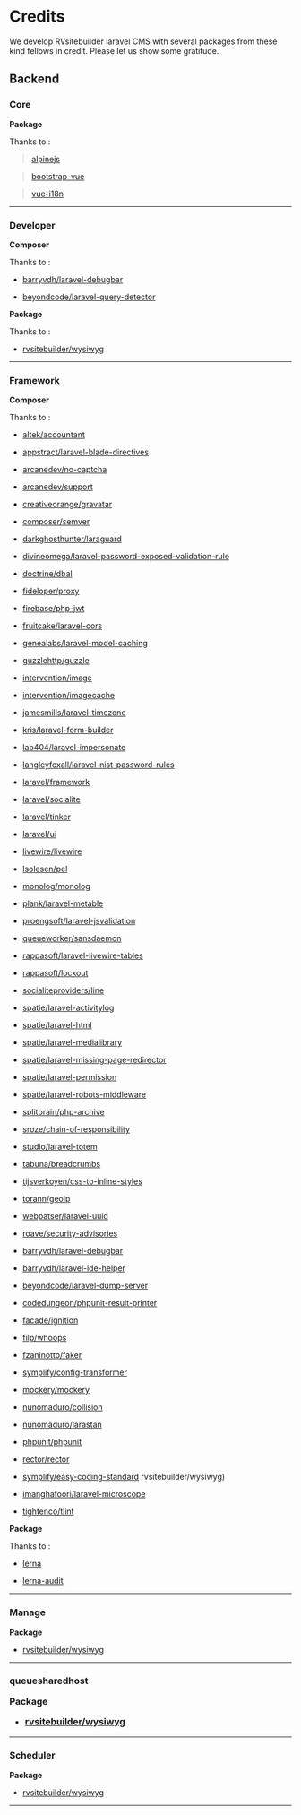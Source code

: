 <h1>Credits</h1>

We develop RVsitebuilder laravel CMS with several packages from these kind fellows in credit. Please let us show some gratitude.

<h2>Backend</h2>

<h3>Core</h3>

<strong>Package</strong>

Thanks to :

> [alpinejs](https://www.npmjs.com/package/alpinejs)

> [bootstrap-vue](https://www.npmjs.com/package/bootstrap-vue)

> [vue-i18n](https://www.npmjs.com/package/vue-i18n)

<hr>

<h3>Developer</h3>

<strong>Composer</strong>

Thanks to :

- [barryvdh/laravel-debugbar](https://packagist.org/packages/barryvdh/laravel-debugbar)

- [beyondcode/laravel-query-detector](https://packagist.org/packages/beyondcode/laravel-query-detector)

<strong>Package</strong>

Thanks to : 

- [rvsitebuilder/wysiwyg](https://www.npmjs.com/package/rvsitebuilder/wysiwyg)

<hr>

<h3>Framework</h3>

<strong>Composer</strong>

Thanks to :

- [altek/accountant](https://packagist.org/packages/altek/accountant)

- [appstract/laravel-blade-directives](https://packagist.org/packages/appstract/laravel-blade-directives)

- [arcanedev/no-captcha](https://packagist.org/packages/arcanedev/no-captcha)

- [arcanedev/support](https://packagist.org/packages/arcanedev/support)

- [creativeorange/gravatar](https://packagist.org/packages/creativeorange/gravatar)

- [composer/semver](https://packagist.org/packages/composer/semver)

- [darkghosthunter/laraguard](https://packagist.org/packages/darkghosthunter/laraguard)

- [divineomega/laravel-password-exposed-validation-rule](https://packagist.org/packages/divineomega/laravel-password-exposed-validation-rule)

- [doctrine/dbal](https://packagist.org/packages/doctrine/dbal)

- [fideloper/proxy](https://packagist.org/packages/fideloper/proxy)

- [firebase/php-jwt](https://packagist.org/packages/firebase/php-jwt)

- [fruitcake/laravel-cors](https://packagist.org/packages/fruitcake/laravel-cors)

- [genealabs/laravel-model-caching](https://packagist.org/packages/genealabs/laravel-model-caching)

- [guzzlehttp/guzzle](https://packagist.org/packages/guzzlehttp/guzzle)

- [intervention/image](https://packagist.org/packages/intervention/image)

- [intervention/imagecache](https://packagist.org/packages/intervention/imagecache)

- [jamesmills/laravel-timezone](https://packagist.org/packages/jamesmills/laravel-timezone)

- [kris/laravel-form-builder](https://packagist.org/packages/kris/laravel-form-builder)

- [lab404/laravel-impersonate](https://packagist.org/packages/lab404/laravel-impersonate)

- [langleyfoxall/laravel-nist-password-rules](https://packagist.org/packages/langleyfoxall/laravel-nist-password-rules)

- [laravel/framework](https://packagist.org/packages/laravel/framework)

- [laravel/socialite](https://packagist.org/packages/laravel/socialite)

- [laravel/tinker](https://packagist.org/packages/laravel/tinker)

- [laravel/ui](https://packagist.org/packages/laravel/ui)

- [livewire/livewire](https://packagist.org/packages/livewire/livewire)

- [lsolesen/pel](https://packagist.org/packages/lsolesen/pel)

- [monolog/monolog](https://packagist.org/packages/monolog/monolog)

- [plank/laravel-metable](https://packagist.org/packages/plank/laravel-metable)

- [proengsoft/laravel-jsvalidation](https://packagist.org/packages/proengsoft/laravel-jsvalidation)

- [queueworker/sansdaemon](https://packagist.org/packages/queueworker/sansdaemon)

- [rappasoft/laravel-livewire-tables](https://packagist.org/packages/rappasoft/laravel-livewire-tables)

- [rappasoft/lockout](https://packagist.org/packages/rappasoft/lockout)

- [socialiteproviders/line](https://packagist.org/packages/socialiteproviders/line)

- [spatie/laravel-activitylog](https://packagist.org/packages/spatie/laravel-activitylog)

- [spatie/laravel-html](https://packagist.org/packages/spatie/laravel-html)

- [spatie/laravel-medialibrary](https://packagist.org/packages/spatie/laravel-medialibrary)

- [spatie/laravel-missing-page-redirector](https://packagist.org/packages/spatie/laravel-missing-page-redirector)

- [spatie/laravel-permission](https://packagist.org/packages/spatie/laravel-permission)

- [spatie/laravel-robots-middleware](https://packagist.org/packages/spatie/laravel-robots-middleware)

- [splitbrain/php-archive](https://packagist.org/packages/splitbrain/php-archive)

- [sroze/chain-of-responsibility](https://packagist.org/packages/sroze/chain-of-responsibility)

- [studio/laravel-totem](https://packagist.org/packages/studio/laravel-totem)

- [tabuna/breadcrumbs](https://packagist.org/packages/tabuna/breadcrumbs)

- [tijsverkoyen/css-to-inline-styles](https://packagist.org/packages/tijsverkoyen/css-to-inline-styles)

- [torann/geoip](https://packagist.org/packages/torann/geoip)

- [webpatser/laravel-uuid](https://packagist.org/packages/webpatser/laravel-uuid)

- [roave/security-advisories](https://packagist.org/packages/roave/security-advisories)

- [barryvdh/laravel-debugbar](https://packagist.org/packages/barryvdh/laravel-debugbar)

- [barryvdh/laravel-ide-helper](https://packagist.org/packages/barryvdh/laravel-ide-helper)

- [beyondcode/laravel-dump-server](https://packagist.org/packages/beyondcode/laravel-dump-server)

- [codedungeon/phpunit-result-printer](https://packagist.org/packages/codedungeon/phpunit-result-printer)

- [facade/ignition](https://packagist.org/packages/facade/ignition)

- [filp/whoops](https://packagist.org/packages/filp/whoops)

- [fzaninotto/faker](https://packagist.org/packages/fzaninotto/faker)

- [symplify/config-transformer](https://packagist.org/packages/symplify/config-transformer)

- [mockery/mockery](https://packagist.org/packages/mockery/mockery)

- [nunomaduro/collision](https://packagist.org/packages/nunomaduro/collision)

- [nunomaduro/larastan](https://packagist.org/packages/nunomaduro/larastan)

- [phpunit/phpunit](https://packagist.org/packages/phpunit/phpunit)

- [rector/rector](https://packagist.org/packages/rector/rector)

- [symplify/easy-coding-standard](https://packagist.org/packages/symplify/easy-coding-standard)
rvsitebuilder/wysiwyg)

- [imanghafoori/laravel-microscope](https://packagist.org/packages/imanghafoori/laravel-microscope)

- [tightenco/tlint](https://packagist.org/packages/tightenco/tlint)

<strong>Package</strong>

Thanks to :

- [lerna](https://www.npmjs.com/package/lerna)

- [lerna-audit](https://www.npmjs.com/package/lerna-audit)

<hr>

<h3>Manage</h3>

<strong>Package</strong>

- [rvsitebuilder/wysiwyg](https://www.npmjs.com/package/rvsitebuilder/wysiwyg)

<hr>

<h3>queuesharedhost

<strong>Package</strong>

- [rvsitebuilder/wysiwyg](https://www.npmjs.com/package/rvsitebuilder/wysiwyg)

<hr>

<h3>Scheduler</h3>

<strong>Package</strong>

- [rvsitebuilder/wysiwyg](https://www.npmjs.com/package/rvsitebuilder/wysiwyg)

<hr>